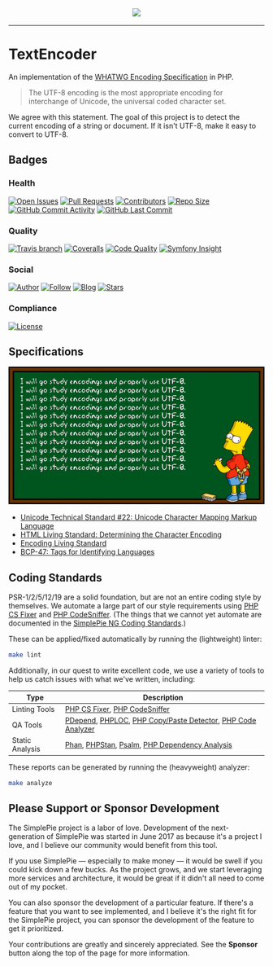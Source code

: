 <div align="center"><img src="https://raw.githubusercontent.com/simplepie/.github/master/logo.png" width="500"><br></div>

----

# TextEncoder

An implementation of the [WHATWG Encoding Specification](https://encoding.spec.whatwg.org) in PHP.

> The UTF-8 encoding is the most appropriate encoding for interchange of Unicode, the universal coded character set.

We agree with this statement. The goal of this project is to detect the current encoding of a string or document. If it isn't UTF-8, make it easy to convert to UTF-8.

## Badges

### Health

[![Open Issues](http://img.shields.io/github/issues/simplepie/text-encoder.svg?style=for-the-badge)](https://github.com/simplepie/text-encoder/issues)
[![Pull Requests](https://img.shields.io/github/issues-pr/simplepie/text-encoder.svg?style=for-the-badge)](https://github.com/simplepie/text-encoder/pulls)
[![Contributors](https://img.shields.io/github/contributors/simplepie/text-encoder.svg?style=for-the-badge)](https://github.com/simplepie/text-encoder/graphs/contributors)
[![Repo Size](https://img.shields.io/github/repo-size/simplepie/text-encoder.svg?style=for-the-badge)](https://github.com/simplepie/text-encoder/pulse/monthly)
[![GitHub Commit Activity](https://img.shields.io/github/commit-activity/y/simplepie/text-encoder.svg?style=for-the-badge)](https://github.com/simplepie/text-encoder/commits/master)
[![GitHub Last Commit](https://img.shields.io/github/last-commit/simplepie/text-encoder.svg?style=for-the-badge)](https://github.com/simplepie/text-encoder/commits)

### Quality

[![Travis branch](https://img.shields.io/travis/simplepie/text-encoder/master.svg?style=for-the-badge&label=Travis%20CI)](https://travis-ci.org/simplepie/text-encoder)
[![Coveralls](https://img.shields.io/coveralls/github/simplepie/text-encoder/master.svg?style=for-the-badge)](https://coveralls.io/github/simplepie/text-encoder)
[![Code Quality](http://img.shields.io/scrutinizer/g/simplepie/text-encoder.svg?style=for-the-badge&label=Scrutinizer)](https://scrutinizer-ci.com/g/simplepie/text-encoder)
[![Symfony Insight](https://img.shields.io/sensiolabs/i/@@INSIGHT@@.svg?style=for-the-badge&label=Symfony%20Insight)](https://insight.symfony.com/projects/@@INSIGHT@@)

### Social

[![Author](http://img.shields.io/badge/author-@skyzyx-blue.svg?style=for-the-badge)](https://twitter.com/skyzyx)
[![Follow](https://img.shields.io/twitter/follow/simplepie_ng.svg?style=for-the-badge&label=Follow%20@simplepie_ng)](https://twitter.com/intent/follow?screen_name=simplepie_ng)
[![Blog](https://img.shields.io/badge/medium-simplepie--ng-blue.svg?style=for-the-badge)](https://medium.com/simplepie-ng)
[![Stars](https://img.shields.io/github/stars/simplepie/text-encoder.svg?style=for-the-badge&label=GitHub%20Stars)](https://github.com/simplepie/text-encoder/stargazers)

### Compliance

[![License](https://img.shields.io/github/license/simplepie/text-encoder.svg?style=for-the-badge)](https://github.com/simplepie/text-encoder/blob/master/LICENSE.md)

## Specifications

![](docs/bart-utf8.png)

* [Unicode Technical Standard #22: Unicode Character Mapping Markup Language](https://www.unicode.org/reports/tr22/tr22-8.html)
* [HTML Living Standard: Determining the Character Encoding](https://html.spec.whatwg.org/multipage/parsing.html#determining-the-character-encoding)
* [Encoding Living Standard](https://encoding.spec.whatwg.org)
* [BCP-47: Tags for Identifying Languages](https://tools.ietf.org/html/bcp47)

## Coding Standards

PSR-1/2/5/12/19 are a solid foundation, but are not an entire coding style by themselves. We automate a large part of our style requirements using [PHP CS Fixer](http://cs.sensiolabs.org) and [PHP CodeSniffer](https://github.com/squizlabs/PHP_CodeSniffer). (The things that we cannot yet automate are documented in the [SimplePie NG Coding Standards](https://github.com/simplepie/simplepie-ng-coding-standards).)

These can be applied/fixed automatically by running the (lightweight) linter:

```bash
make lint
```

Additionally, in our quest to write excellent code, we use a variety of tools to help us catch issues with what we've written, including:

| Type | Description |
| ---- | ----------- |
| Linting Tools | [PHP CS Fixer](http://cs.sensiolabs.org), [PHP CodeSniffer](https://github.com/squizlabs/PHP_CodeSniffer) |
| QA Tools | [PDepend](https://github.com/pdepend/pdepend), [PHPLOC](https://github.com/sebastianbergmann/phploc), [PHP Copy/Paste Detector](https://github.com/sebastianbergmann/phpcpd), [PHP Code Analyzer](https://github.com/wapmorgan/PhpCodeAnalyzer) |
| Static Analysis | [Phan](https://github.com/phan/phan), [PHPStan](https://github.com/phpstan/phpstan), [Psalm](https://github.com/vimeo/psalm), [PHP Dependency Analysis](https://github.com/mamuz/PhpDependencyAnalysis) |

These reports can be generated by running the (heavyweight) analyzer:

```bash
make analyze
```

## Please Support or Sponsor Development

The SimplePie project is a labor of love. Development of the next-generation of SimplePie was started in June 2017 as because it's a project I love, and I believe our community would benefit from this tool.

If you use SimplePie — especially to make money — it would be swell if you could kick down a few bucks. As the project grows, and we start leveraging more services and architecture, it would be great if it didn't all need to come out of my pocket.

You can also sponsor the development of a particular feature. If there's a feature that you want to see implemented, and I believe it's the right fit for the SimplePie project, you can sponsor the development of the feature to get it prioritized.

Your contributions are greatly and sincerely appreciated. See the **Sponsor** button along the top of the page for more information.

